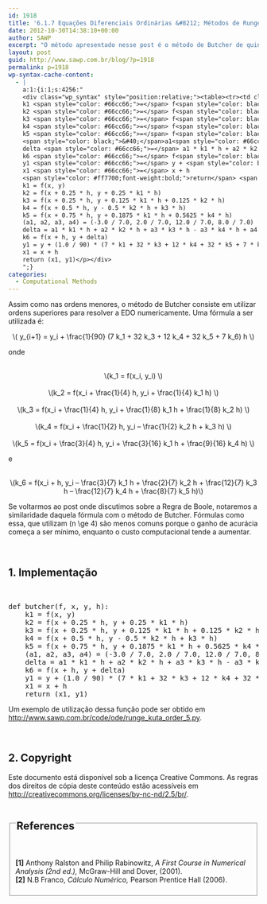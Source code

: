 ```yaml
---
id: 1918
title: '6.1.7 Equações Diferenciais Ordinárias &#8212; Métodos de Runge-Kuta &#8212; Método de Butcher (Quinta Ordem)'
date: 2012-10-30T14:38:10+00:00
author: SAWP
excerpt: "O método apresentado nesse post é o método de Butcher de quinta ordem, que consiste em um método de Runge-Kutta para aproximação da solução de y'(x) = f(x,y);  y(x0) = y0, onde f(x,y) é avaliado seis vezes por passo."
layout: post
guid: http://www.sawp.com.br/blog/?p=1918
permalink: p=1918
wp-syntax-cache-content:
  - |
    a:1:{i:1;s:4256:"
    <div class="wp_syntax" style="position:relative;"><table><tr><td class="code"><pre class="python" style="font-family:monospace;"><span style="color: #ff7700;font-weight:bold;">def</span> butcher<span style="color: black;">&#40;</span>f<span style="color: #66cc66;">,</span> x<span style="color: #66cc66;">,</span> y<span style="color: #66cc66;">,</span> h<span style="color: black;">&#41;</span>:
    k1 <span style="color: #66cc66;">=</span> f<span style="color: black;">&#40;</span>x<span style="color: #66cc66;">,</span> y<span style="color: black;">&#41;</span>
    k2 <span style="color: #66cc66;">=</span> f<span style="color: black;">&#40;</span>x + <span style="color: #ff4500;">0.25</span> * h<span style="color: #66cc66;">,</span> y + <span style="color: #ff4500;">0.25</span> * k1 * h<span style="color: black;">&#41;</span>
    k3 <span style="color: #66cc66;">=</span> f<span style="color: black;">&#40;</span>x + <span style="color: #ff4500;">0.25</span> * h<span style="color: #66cc66;">,</span> y + <span style="color: #ff4500;">0.125</span> * k1 * h + <span style="color: #ff4500;">0.125</span> * k2 * h<span style="color: black;">&#41;</span>
    k4 <span style="color: #66cc66;">=</span> f<span style="color: black;">&#40;</span>x + <span style="color: #ff4500;">0.5</span> * h<span style="color: #66cc66;">,</span> y - <span style="color: #ff4500;">0.5</span> * k2 * h + k3 * h<span style="color: black;">&#41;</span>
    k5 <span style="color: #66cc66;">=</span> f<span style="color: black;">&#40;</span>x + <span style="color: #ff4500;">0.75</span> * h<span style="color: #66cc66;">,</span> y + <span style="color: #ff4500;">0.1875</span> * k1 * h + <span style="color: #ff4500;">0.5625</span> * k4 * h<span style="color: black;">&#41;</span>
    <span style="color: black;">&#40;</span>a1<span style="color: #66cc66;">,</span> a2<span style="color: #66cc66;">,</span> a3<span style="color: #66cc66;">,</span> a4<span style="color: black;">&#41;</span> <span style="color: #66cc66;">=</span> <span style="color: black;">&#40;</span>-<span style="color: #ff4500;">3.0</span> / <span style="color: #ff4500;">7.0</span><span style="color: #66cc66;">,</span> <span style="color: #ff4500;">2.0</span> / <span style="color: #ff4500;">7.0</span><span style="color: #66cc66;">,</span> <span style="color: #ff4500;">12.0</span> / <span style="color: #ff4500;">7.0</span><span style="color: #66cc66;">,</span> <span style="color: #ff4500;">8.0</span> / <span style="color: #ff4500;">7.0</span><span style="color: black;">&#41;</span>
    delta <span style="color: #66cc66;">=</span> a1 * k1 * h + a2 * k2 * h + a3 * k3 * h - a3 * k4 * h + a4 * k5 * h
    k6 <span style="color: #66cc66;">=</span> f<span style="color: black;">&#40;</span>x + h<span style="color: #66cc66;">,</span> y + delta<span style="color: black;">&#41;</span>
    y1 <span style="color: #66cc66;">=</span> y + <span style="color: black;">&#40;</span><span style="color: #ff4500;">1.0</span> / <span style="color: #ff4500;">90</span><span style="color: black;">&#41;</span> * <span style="color: black;">&#40;</span><span style="color: #ff4500;">7</span> * k1 + <span style="color: #ff4500;">32</span> * k3 + <span style="color: #ff4500;">12</span> * k4 + <span style="color: #ff4500;">32</span> * k5 + <span style="color: #ff4500;">7</span> * k6<span style="color: black;">&#41;</span> * h
    x1 <span style="color: #66cc66;">=</span> x + h
    <span style="color: #ff7700;font-weight:bold;">return</span> <span style="color: black;">&#40;</span>x1<span style="color: #66cc66;">,</span> y1<span style="color: black;">&#41;</span></pre></td></tr></table><p class="theCode" style="display:none;">def butcher(f, x, y, h):
    k1 = f(x, y)
    k2 = f(x + 0.25 * h, y + 0.25 * k1 * h)
    k3 = f(x + 0.25 * h, y + 0.125 * k1 * h + 0.125 * k2 * h)
    k4 = f(x + 0.5 * h, y - 0.5 * k2 * h + k3 * h)
    k5 = f(x + 0.75 * h, y + 0.1875 * k1 * h + 0.5625 * k4 * h)
    (a1, a2, a3, a4) = (-3.0 / 7.0, 2.0 / 7.0, 12.0 / 7.0, 8.0 / 7.0)
    delta = a1 * k1 * h + a2 * k2 * h + a3 * k3 * h - a3 * k4 * h + a4 * k5 * h
    k6 = f(x + h, y + delta)
    y1 = y + (1.0 / 90) * (7 * k1 + 32 * k3 + 12 * k4 + 32 * k5 + 7 * k6) * h
    x1 = x + h
    return (x1, y1)</p></div>
    ";}
categories:
  - Computational Methods
---
```

Assim como nas ordens menores, o método de Butcher consiste em utilizar ordens superiores para resolver a EDO numericamente. Uma fórmula a ser utilizada é:

<center>
  \( y_{i+1} = y_i + \frac{1}{90} (7 k_1 + 32 k_3 + 12 k_4 + 32 k_5 + 7 k_6) h \)
</center>

onde
  


<center>
  <br /> \(k_1 = f(x_i, y_i) \)<br />
</center>

<center>
  <br /> \(k_2 = f(x_i + \frac{1}{4} h, y_i + \frac{1}{4} k_1 h) \)<br />
</center>

<center>
  <br /> \(k_3 = f(x_i + \frac{1}{4} h, y_i + \frac{1}{8} k_1 h + \frac{1}{8} k_2 h) \)<br />
</center>

<center>
  <br /> \(k_4 = f(x_i + \frac{1}{2} h, y_i &#8211; \frac{1}{2} k_2 h + k_3 h) \)<br />
</center>

<center>
  <br /> \(k_5 = f(x_i + \frac{3}{4} h, y_i + \frac{3}{16} k_1 h + \frac{9}{16} k_4 h) \)<br />
</center>


  
e

<center>
  <br /> \(k_6 = f(x_i + h, y_i &#8211; \frac{3}{7} k_1 h + \frac{2}{7} k_2 h + \frac{12}{7} k_3 h &#8211; \frac{12}{7} k_4 h + \frac{8}{7} k_5 h)\)<br />
</center>

Se voltarmos ao post onde discutimos sobre a Regra de Boole, notaremos a similaridade daquela fórmula com o método de Butcher. Fórmulas como essa, que utilizam \(n \ge 4\) são menos comuns porque o ganho de acurácia começa a ser mínimo, enquanto o custo computacional tende a aumentar. 

&nbsp;

## 1. Implementação 

&nbsp;

<div>
  <pre lang="python">def butcher(f, x, y, h):
    k1 = f(x, y)
    k2 = f(x + 0.25 * h, y + 0.25 * k1 * h)
    k3 = f(x + 0.25 * h, y + 0.125 * k1 * h + 0.125 * k2 * h)
    k4 = f(x + 0.5 * h, y - 0.5 * k2 * h + k3 * h)
    k5 = f(x + 0.75 * h, y + 0.1875 * k1 * h + 0.5625 * k4 * h)
    (a1, a2, a3, a4) = (-3.0 / 7.0, 2.0 / 7.0, 12.0 / 7.0, 8.0 / 7.0)
    delta = a1 * k1 * h + a2 * k2 * h + a3 * k3 * h - a3 * k4 * h + a4 * k5 * h
    k6 = f(x + h, y + delta)
    y1 = y + (1.0 / 90) * (7 * k1 + 32 * k3 + 12 * k4 + 32 * k5 + 7 * k6) * h
    x1 = x + h
    return (x1, y1)</pre>
</div>

Um exemplo de utilização dessa função pode ser obtido em <a href="http://www.sawp.com.br/code/ode/runge_kuta_order_5.py" target="_blank">http://www.sawp.com.br/code/ode/runge_kuta_order_5.py</a>. 

&nbsp;

## 2. Copyright 

Este documento está disponível sob a licença Creative Commons. As regras dos direitos de cópia deste conteúdo estão acessíveis em <a href="http://creativecommons.org/licenses/by-nc-nd/2.5/br/" target="_blank">http://creativecommons.org/licenses/by-nc-nd/2.5/br/</a>. 



<fieldset>
  <legend> 
  
  <h2>
    References
  </h2></legend> 
  
  <p>
    <br /> <a name="bibitem1"><b>[1]</b> Anthony Ralston and Philip Rabinowitz,<cite> <em>A First Course in Numerical Analysis</em> (2nd ed.),</cite> McGraw-Hill and Dover, (2001).</a><br /> <a name="bibitem2"><b>[2]</b> N.B Franco,<cite> <em>Cálculo Numérico</em>,</cite> Pearson Prentice Hall (2006).</a>
  </p>
</fieldset>
